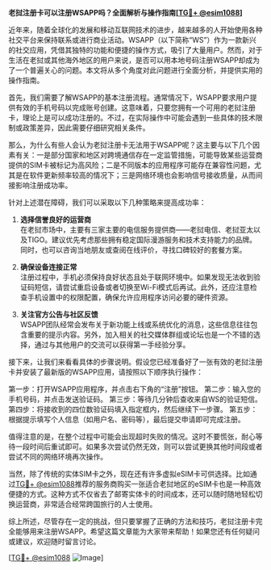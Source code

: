 **老挝注册卡可以注册WSAPP吗？全面解析与操作指南[[TG💪+ @esim1088](https://t.me/s/esim1088)]**

近年来，随着全球化的发展和移动互联网技术的进步，越来越多的人开始使用各种社交平台来保持联系或进行商业活动。WSAPP（以下简称“WS”）作为一款新兴的社交应用，凭借其独特的功能和便捷的操作方式，吸引了大量用户。然而，对于生活在老挝或其他海外地区的用户来说，是否可以用本地号码注册WSAPP却成为了一个普遍关心的问题。本文将从多个角度对此问题进行全面分析，并提供实用的操作指南。

首先，我们需要了解WSAPP的基本注册流程。通常情况下，WSAPP要求用户提供有效的手机号码以完成账号创建。这意味着，只要您拥有一个可用的老挝注册卡，理论上是可以成功注册的。不过，在实际操作中可能会遇到一些具体的技术限制或政策差异，因此需要仔细研究相关条件。

那么，为什么有些人会认为老挝注册卡无法用于WSAPP呢？这主要与以下几个因素有关：一是部分国家和地区对跨境通信存在一定监管措施，可能导致某些运营商提供的SIM卡被标记为高风险；二是不同版本的应用程序可能存在兼容性问题，尤其是在软件更新频率较高的情况下；三是网络环境也会影响信号接收质量，从而间接影响注册成功率。

针对上述潜在障碍，我们可以采取以下几种策略来提高成功率：

1. **选择信誉良好的运营商**  
   在老挝市场中，主要有三家主要的电信服务提供商——老挝电信、老挝亚太以及TIGO。建议优先考虑那些拥有稳定国际漫游服务和技术支持能力的品牌。同时，也可以咨询当地朋友或查阅在线评价，寻找口碑较好的套餐方案。

2. **确保设备连接正常**  
   注册过程中，手机必须保持良好状态且处于联网环境中。如果发现无法收到验证码短信，请尝试重启设备或者切换至Wi-Fi模式后再试。此外，还应注意检查手机设置中的权限配置，确保允许应用程序访问必要的硬件资源。

3. **关注官方公告与社区反馈**  
   WSAPP团队经常会发布关于新功能上线或系统优化的消息，这些信息往往包含重要的提示内容。另外，加入相关的社交媒体群组或论坛也是一个不错的选择，通过与其他用户的交流可以获得第一手经验分享。

接下来，让我们来看看具体的步骤说明。假设您已经准备好了一张有效的老挝注册卡并安装了最新版的WSAPP应用，请按照以下顺序执行操作：

第一步：打开WSAPP应用程序，并点击右下角的“注册”按钮。
第二步：输入您的手机号码，并点击发送验证码。
第三步：等待几分钟后查收来自WS的验证短信。
第四步：将接收到的四位数验证码填入指定框内，然后继续下一步骤。
第五步：根据提示填写个人信息（如用户名、密码等），最后提交申请即可完成注册。

值得注意的是，在整个过程中可能会出现超时失败的情况。这时不要慌张，耐心等待一段时间后重试即可。如果多次尝试仍然无效，则可以尝试更换其他时间段或者尝试不同的网络环境再次操作。

当然，除了传统的实体SIM卡之外，现在还有许多虚拟eSIM卡可供选择。比如通过[TG💪+ @esim1088](https://t.me/s/esim1088)推荐的服务商购买一张适合老挝地区的eSIM卡也是一种高效便捷的方式。这种方式不仅省去了邮寄实体卡的时间成本，还可以随时随地轻松切换运营商，非常适合经常跨国旅行的人士使用。

综上所述，尽管存在一定的挑战，但只要掌握了正确的方法和技巧，老挝注册卡完全能够用来注册WSAPP。希望这篇文章能为大家带来帮助！如果您还有任何疑问或建议，欢迎随时留言讨论。

[[TG💪+ @esim1088](https://t.me/s/esim1088) ![Image](https://i.postimg.cc/4NQfJmqS/Snipaste-2025-05-13-00-14-12.png)]